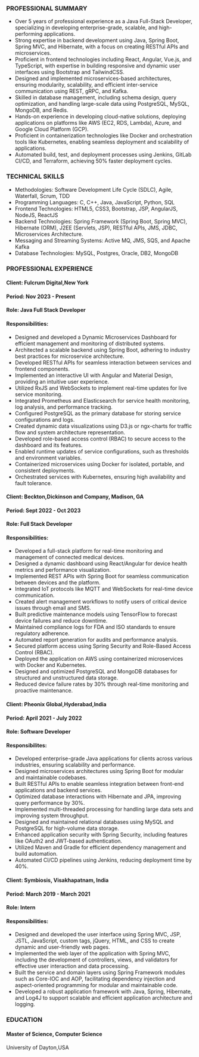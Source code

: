 ### PROFESSIONAL SUMMARY

  -	Over 5 years of professional experience as a Java Full-Stack Developer, specializing in developing enterprise-grade, scalable, and high-performing applications.
  -	Strong expertise in backend development using Java, Spring Boot, Spring MVC, and Hibernate, with a focus on creating RESTful APIs and microservices.
  -	Proficient in frontend technologies including React, Angular, Vue.js, and TypeScript, with expertise in building responsive and dynamic user interfaces using Bootstrap and TailwindCSS.
  -	Designed and implemented microservices-based architectures, ensuring modularity, scalability, and efficient inter-service communication using REST, gRPC, and Kafka.
  -	Skilled in database management, including schema design, query optimization, and handling large-scale data using PostgreSQL, MySQL, MongoDB, and Redis.
  -	Hands-on experience in developing cloud-native solutions, deploying applications on platforms like AWS (EC2, RDS, Lambda), Azure, and Google Cloud Platform (GCP).
  -	Proficient in containerization technologies like Docker and orchestration tools like Kubernetes, enabling seamless deployment and scalability of applications.
  -	Automated build, test, and deployment processes using Jenkins, GitLab CI/CD, and Terraform, achieving 50% faster deployment cycles.

### TECHNICAL SKILLS

  - Methodologies:	Software Development Life Cycle (SDLC), Agile, Waterfall, Scrum, TDD
  - Programming Languages:	C, C++, Java, JavaScript, Python, SQL
  - Frontend Technologies:	HTML5, CSS3, Bootstrap, JSP, AngularJS, NodeJS, ReactJS
  - Backend Technologies: Spring Framework (Spring Boot, Spring MVC), Hibernate (ORM), J2EE (Servlets, JSP), RESTful APIs, JMS, JDBC, Microservices Architecture.
  - Messaging and Streaming Systems: Active MQ, JMS, SQS, and Apache Kafka
  - Database Technologies:	MySQL, Postgres, Oracle, DB2, MongoDB

### PROFESSIONAL EXPERIENCE

#### Client: Fulcrum Digital,New York
#### Period: Nov 2023 - Present
#### Role: Java Full Stack Developer
#### Responsibilities:
 
  -	Designed and developed a Dynamic Microservices Dashboard for efficient management and monitoring of distributed systems.
  -	Architected a scalable backend using Spring Boot, adhering to industry best practices for microservice architecture.
  -	Developed RESTful APIs for seamless interaction between services and frontend components.
  -	Implemented an interactive UI with Angular and Material Design, providing an intuitive user experience.
  -	Utilized RxJS and WebSockets to implement real-time updates for live service monitoring.
  -	Integrated Prometheus and Elasticsearch for service health monitoring, log analysis, and performance tracking.
  -	Configured PostgreSQL as the primary database for storing service configurations and logs.
  -	Created dynamic data visualizations using D3.js or ngx-charts for traffic flow and system architecture representation.
  -	Developed role-based access control (RBAC) to secure access to the dashboard and its features.
  -	Enabled runtime updates of service configurations, such as thresholds and environment variables.
  -	Containerized microservices using Docker for isolated, portable, and consistent deployments.
  -	Orchestrated services with Kubernetes, ensuring high availability and fault tolerance.
 

#### Client: Beckton,Dickinson and Company, Madison, GA                                                                                                                
#### Period: Sept 2022 - Oct 2023
#### Role: Full Stack Developer
#### Responsibilities:

  -	Developed a full-stack platform for real-time monitoring and management of connected medical devices.
  -	Designed a dynamic dashboard using React/Angular for device health metrics and performance visualization.
  -	Implemented REST APIs with Spring Boot for seamless communication between devices and the platform.
  -	Integrated IoT protocols like MQTT and WebSockets for real-time device communication.
  -	Created alert management workflows to notify users of critical device issues through email and SMS.
  -	Built predictive maintenance models using TensorFlow to forecast device failures and reduce downtime.
  -	Maintained compliance logs for FDA and ISO standards to ensure regulatory adherence.
  -	Automated report generation for audits and performance analysis.
  -	Secured platform access using Spring Security and Role-Based Access Control (RBAC).
  -	Deployed the application on AWS using containerized microservices with Docker and Kubernetes.
  -	Designed and optimized PostgreSQL and MongoDB databases for structured and unstructured data storage.
  -	Reduced device failure rates by 30% through real-time monitoring and proactive maintenance.

#### Client: Pheonix Global,Hyderabad,India                                                                                                                            
#### Period: April 2021 - July 2022
#### Role: Software Developer
#### Responsibilites: 
  
  -	Developed enterprise-grade Java applications for clients across various industries, ensuring scalability and performance.
  -	Designed microservices architectures using Spring Boot for modular and maintainable codebases.
  -	Built RESTful APIs to enable seamless integration between front-end applications and backend services.
  -	Optimized database interactions with Hibernate and JPA, improving query performance by 30%.
  -	Implemented multi-threaded processing for handling large data sets and improving system throughput.
  -	Designed and maintained relational databases using MySQL and PostgreSQL for high-volume data storage.
  -	Enhanced application security with Spring Security, including features like OAuth2 and JWT-based authentication.
  -	Utilized Maven and Gradle for efficient dependency management and build automation.
  -	Automated CI/CD pipelines using Jenkins, reducing deployment time by 40%.

#### Client: Symbiosis, Visakhapatnam, India                                                                                                                          
#### Period: March 2019 - March 2021 
#### Role: Intern
#### Responsibilities:
  
  -	Designed and developed the user interface using Spring MVC, JSP, JSTL, JavaScript, custom tags, jQuery, HTML, and CSS to create dynamic and user-friendly web pages.
  -	Implemented the web layer of the application with Spring MVC, including the development of controllers, views, and validators for effective user interaction and data processing.
  -	Built the service and domain layers using Spring Framework modules such as Core-IOC and AOP, facilitating dependency injection and aspect-oriented programming for modular and maintainable    code.
  -	Developed a robust application framework with Java, Spring, Hibernate, and Log4J to support scalable and efficient application architecture and logging.

### EDUCATION
#### Master of Science, Computer Science 
   University of Dayton,USA
  




